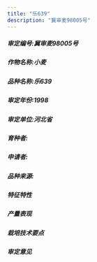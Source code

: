 ```yaml
---
title: "乐639"
description: "冀审麦98005号"
---
```

##### 审定编号:冀审麦98005号

##### 作物名称:小麦

##### 品种名称:乐639

##### 审定年份:1998

##### 审定单位:河北省

##### 育种者:

##### 申请者:

##### 品种来源:

##### 特征特性


##### 产量表现


##### 栽培技术要点


##### 审定意见

